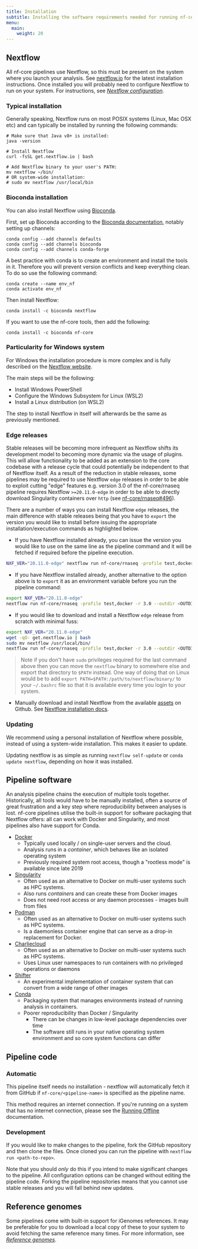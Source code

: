 ```yaml
---
title: Installation
subtitle: Installing the software requirements needed for running nf-core pipelines.
menu:
  main:
    weight: 20
---
```


## Nextflow

All nf-core pipelines use Nextflow, so this must be present on the system where you launch your analysis.
See [nextflow.io](https://www.nextflow.io/docs/latest/getstarted.html#installation) for the latest installation instructions. Once installed you will probably need to configure Nextflow to run on your system. For instructions, see [_Nextflow configuration_](configuration.md).

### Typical installation
Generally speaking, Nextflow runs on most POSIX systems (Linux, Mac OSX etc) and can typically be installed by running the following commands:

```console
# Make sure that Java v8+ is installed:
java -version

# Install Nextflow
curl -fsSL get.nextflow.io | bash

# Add Nextflow binary to your user's PATH:
mv nextflow ~/bin/
# OR system-wide installation:
# sudo mv nextflow /usr/local/bin
```
### Bioconda installation

You can also install Nextflow using [Bioconda](https://bioconda.github.io/).

First, set up Bioconda according to the [Bioconda documentation](https://bioconda.github.io/#usage), notably setting up channels:

```console
conda config --add channels defaults
conda config --add channels bioconda
conda config --add channels conda-forge
```
A best practice with conda is to create an environment and install the tools in it.
Therefore you will prevent version conflicts and keep everything clean.
To do so use the following command:

```console
conda create --name env_nf
conda activate env_nf
```

Then install Nextflow:

```console
conda install -c bioconda nextflow
```

If you want to use the nf-core tools, then add the following:
```console
conda install -c bioconda nf-core
```
### Particularity for Windows system
For Windows the installation procedure is more complex and is fully described on the [Nextflow website](https://nextflow.io/blog/2021/setup-nextflow-on-windows.html).

The main steps will be the following:

- Install Windows PowerShell
- Configure the Windows Subsystem for Linux (WSL2)
- Install a Linux distribution (on WSL2)

The step to install Nextflow in itself will afterwards be the same as previously mentioned.
### Edge releases

Stable releases will be becoming more infrequent as Nextflow shifts its development model to becoming more dynamic via the usage of plugins. This will allow functionality to be added as an extension to the core codebase with a release cycle that could potentially be independent to that of Nextflow itself. As a result of the reduction in stable releases, some pipelines may be required to use Nextflow `edge` releases in order to be able to exploit cutting "edge" features e.g. version 3.0 of the nf-core/rnaseq pipeline requires Nextflow `>=20.11.0-edge` in order to be able to directly download Singularity containers over `http` (see [nf-core/rnaseq#496](https://github.com/nf-core/rnaseq/issues/496)).

There are a number of ways you can install Nextflow `edge` releases, the main difference with stable releases being that you have to `export` the version you would like to install before issuing the appropriate installation/execution commands as highlighted below.

- If you have Nextflow installed already, you can issue the version you would like to use on the same line as the pipeline command and it will be fetched if required before the pipeline execution.

```bash
NXF_VER="20.11.0-edge" nextflow run nf-core/rnaseq -profile test,docker -r 3.0 --outdir <OUTDIR>
```

- If you have Nextflow installed already, another alternative to the option above is to `export` it as an environment variable before you run the pipeline command:

```bash
export NXF_VER="20.11.0-edge"
nextflow run nf-core/rnaseq -profile test,docker -r 3.0 --outdir <OUTDIR>
```

- If you would like to download and install a Nextflow `edge` release from scratch with minimal fuss:

```bash
export NXF_VER="20.11.0-edge"
wget -qO- get.nextflow.io | bash
sudo mv nextflow /usr/local/bin/
nextflow run nf-core/rnaseq -profile test,docker -r 3.0 --outdir <OUTDIR>
```

> Note if you don't have `sudo` privileges required for the last command above then you can move the `nextflow` binary to somewhere else and export that directory to `$PATH` instead. One way of doing that on Linux would be to add `export PATH=$PATH:/path/to/nextflow/binary/` to your `~/.bashrc` file so that it is available every time you login to your system.

- Manually download and install Nextflow from the available [assets](https://github.com/nextflow-io/nextflow/releases) on Github. See [Nextflow installation docs](https://www.nextflow.io/docs/latest/getstarted.html#installation).

### Updating

We recommend using a personal installation of Nextflow where possible, instead of using a system-wide installation. This makes it easier to update.

Updating nextflow is as simple as running `nextflow self-update`
or `conda update nextflow`, depending on how it was installed.

## Pipeline software

An analysis pipeline chains the execution of multiple tools together.
Historically, all tools would have to be manually installed, often a source of great frustration and a key step where reproducibility between analyses is lost.
nf-core pipelines utilise the built-in support for software packaging that Nextflow offers: all can work with Docker and Singularity, and most pipelines also have support for Conda.

- [Docker](https://docs.docker.com/install/)
  - Typically used locally / on single-user servers and the cloud.
  - Analysis runs in a _container_, which behaves like an isolated operating system
  - Previously required system root access, though a "rootless mode" is available since late 2019
- [Singularity](https://www.sylabs.io/)
  - Often used as an alternative to Docker on multi-user systems such as HPC systems.
  - Also runs _containers_ and can create these from Docker images
  - Does not need root access or any daemon processes - images built from files
- [Podman](https://podman.io/)
  - Often used as an alternative to Docker on multi-user systems such as HPC systems.
  - Is a daemonless container engine that can serve as a drop-in replacement for Docker.
- [Charliecloud](https://hpc.github.io/charliecloud/)
  - Often used as an alternative to Docker on multi-user systems such as HPC systems.
  - Uses Linux user namespaces to run containers with no privileged operations or daemons
- [Shifter](https://www.nersc.gov/research-and-development/user-defined-images/)
  - An experimental implementation of container system that can convert from a wide range of other images
- [Conda](https://conda.io/)
  - Packaging system that manages environments instead of running analysis in containers.
  - Poorer reproducibility than Docker / Singularity
    - There can be changes in low-level package dependencies over time
    - The software still runs in your native operating system environment and so core system functions can differ

## Pipeline code

### Automatic

This pipeline itself needs no installation - nextflow will automatically fetch it from GitHub if `nf-core/<pipeline-name>` is specified as the pipeline name.

This method requires an internet connection. If you're running on a system that has no internet connection, please see the [Running Offline](offline.md) documentation.

### Development

If you would like to make changes to the pipeline, fork the GitHub repository and then clone the files. Once cloned you can run the pipeline with `nextflow run <path-to-repo>`.

Note that you should _only_ do this if you intend to make significant changes to the pipeline. All configuration options can be changed without editing the pipeline code. Forking the pipeline repositories means that you cannot use stable releases and you will fall behind new updates.

## Reference genomes

Some pipelines come with built-in support for iGenomes references.
It may be preferable for you to download a local copy of these to your system to avoid fetching the same reference many times.
For more information, see [_Reference genomes_](reference_genomes.md).

